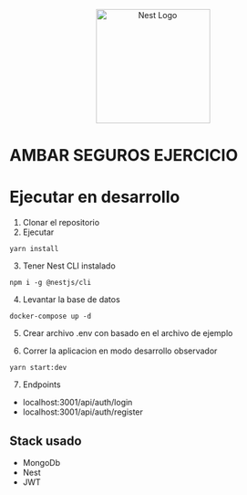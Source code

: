 <p align="center">
  <a href="http://nestjs.com/" target="blank"><img src="https://nestjs.com/img/logo-small.svg" width="200" alt="Nest Logo" /></a>
</p>

# AMBAR SEGUROS EJERCICIO

# Ejecutar en desarrollo
1. Clonar el repositorio
2. Ejecutar 
````
yarn install
````
3. Tener Nest CLI instalado
````
npm i -g @nestjs/cli
````
4. Levantar la base de datos
````
docker-compose up -d
````
5. Crear archivo .env con basado en el archivo de ejemplo

6. Correr la aplicacion en modo desarrollo observador
````
yarn start:dev
````

7. Endpoints
* localhost:3001/api/auth/login
* localhost:3001/api/auth/register

## Stack usado
* MongoDb
* Nest
* JWT

